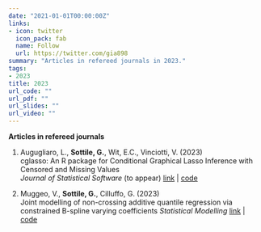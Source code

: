 ```yaml
---
date: "2021-01-01T00:00:00Z"
links:
- icon: twitter
  icon_pack: fab
  name: Follow
  url: https://twitter.com/gia898
summary: "Articles in refereed journals in 2023."
tags:
- 2023
title: 2023
url_code: ""
url_pdf: ""
url_slides: ""
url_video: ""
---
```


**Articles in refereed journals**   
1. Augugliaro, L., **Sottile, G.**, Wit, E.C., Vinciotti, V. (2023)   
cglasso: An R package for Conditional Graphical Lasso Inference with Censored and Missing Values   
*Journal of Statistical Software* (to appear)
[link](https://www.jstatsoft.org/article/view/v105i01) | [code](https://cran.r-project.org/web/packages/cglasso/index.html)

1. Muggeo, V., **Sottile, G.**, Cilluffo, G. (2023)   
Joint modelling of non-crossing additive quantile regression via constrained B-spline varying coefficients 
*Statistical Modelling*
[link](https://journals.sagepub.com/doi/10.1177/1471082X231181734?icid=int.sj-abstract.citing-articles.7) | [code]()
